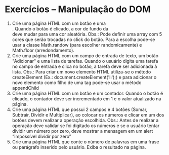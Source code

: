 # Exercícios – Manipulação do DOM
1. Crie uma página HTML com um botão e uma <div>. Quando o botão é clicado, a cor de
fundo da <div> deve mudar para uma cor aleatória.
Obs.: Pode definir uma array com 5 cores que serão trocadas no click do botão. Para a escolha pode-se usar a classe
Math.randow (para escolher randomicamente) e Math.floor (arredondamento).
2. Crie uma página HTML com um campo de entrada de texto, um botão "Adicionar" e
uma lista de tarefas. Quando o usuário digita uma tarefa no campo de entrada e clica
no botão, a tarefa deve ser adicionada à lista.
Obs.: Para criar um novo elemento HTML utiliza-se o método createElement (Ex.: document.createElement('li');) e
para adicionar o novo elemento como filho de uma tag pode-se usar o método appendChild
3. Crie uma página HTML com um botão e um contador. Quando o botão é clicado, o
contador deve ser incrementado em 1 e o valor atualizado na página.
4. Crie uma página HTML que possui 2 campos e 4 botões (Somar, Subtrair, Dividir e
Multiplicar), ao colocar os números e clicar em um dos botões devem realizar a
operação escolhida.
Obs.: Antes de realizar a operação deve validar se foi digitado os números e se o usuário tentar dividir um número
por zero, deve mostrar a mensagem em um alert “Impossível dividir por zero”
5. Crie uma página HTML que conte o número de palavras em uma frase ou parágrafo
inserido pelo usuário. Exiba o resultado na página.
